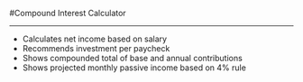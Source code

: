 #Compound Interest Calculator
***
* Calculates net income based on salary
* Recommends investment per paycheck
* Shows compounded total of base and annual contributions
* Shows projected monthly passive income based on 4% rule
